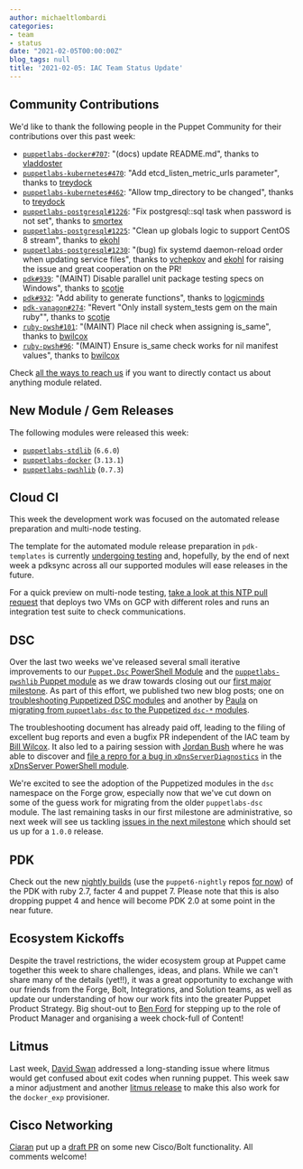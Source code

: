 ```yaml
---
author: michaeltlombardi
categories:
- team
- status
date: "2021-02-05T00:00:00Z"
blog_tags: null
title: '2021-02-05: IAC Team Status Update'
---
```


## Community Contributions

We'd like to thank the following people in the Puppet Community for their contributions over this past week:

- [`puppetlabs-docker#707`][puppetlabs-docker-pr-707]: "(docs) update README.md", thanks to [vladdoster][vladdoster]
- [`puppetlabs-kubernetes#470`][puppetlabs-kubernetes-pr-470]: "Add etcd_listen_metric_urls parameter", thanks to [treydock][treydock]
- [`puppetlabs-kubernetes#462`][puppetlabs-kubernetes-pr-462]: "Allow tmp_directory to be changed", thanks to [treydock][treydock]
- [`puppetlabs-postgresql#1226`][puppetlabs-postgresql-pr-1226]: "Fix postgresql::sql task when password is not set", thanks to [smortex][smortex]
- [`puppetlabs-postgresql#1225`][puppetlabs-postgresql-pr-1225]: "Clean up globals logic to support CentOS 8 stream", thanks to [ekohl][ekohl]
- [`puppetlabs-postgresql#1230`](https://github.com/puppetlabs/puppetlabs-postgresql/pull/1230): "(bug) fix systemd daemon-reload order when updating service files", thanks to [vchepkov](https://github.com/vchepkov) and [ekohl][ekohl] for raising the issue and great cooperation on the PR!
- [`pdk#939`][pdk-pr-939]: "(MAINT) Disable parallel unit package testing specs on Windows", thanks to [scotje][scotje]
- [`pdk#932`][pdk-pr-932]: "Add ability to generate functions", thanks to [logicminds][logicminds]
- [`pdk-vanagon#274`][pdk-vanagon-pr-274]: "Revert "Only install system_tests gem on the main ruby"", thanks to [scotje][scotje]
- [`ruby-pwsh#101`][ruby-pwsh-pr-101]: "(MAINT) Place nil check when assigning is_same", thanks to [bwilcox][bwilcox]
- [`ruby-pwsh#96`][ruby-pwsh-pr-96]: "(MAINT) Ensure is_same check works for nil manifest values", thanks to [bwilcox][bwilcox]

Check [all the ways to reach us](https://puppetlabs.github.io/iac/team/2021/01/20/reaching-out.html) if you want to directly contact us about anything module related.

## New Module / Gem Releases

The following modules were released this week:

- [`puppetlabs-stdlib`][puppetlabs-stdlib] (`6.6.0`)
- [`puppetlabs-docker`][puppetlabs-docker] (`3.13.1`)
- [`puppetlabs-pwshlib`][puppetlabs-pwshlib] (`0.7.3`)

## Cloud CI

This week the development work was focused on the automated release preparation and multi-node testing.

The template for the automated module release preparation in `pdk-templates` is currently [undergoing testing][pdk-templates-pr-394] and, hopefully, by the end of next week a pdksync across all our supported modules will ease releases in the future.

For a quick preview on multi-node testing, [take a look at this NTP pull request][puppetlabs-ntp-pr-603] that deploys two VMs on GCP with different roles and runs an integration test suite to check communications.

## DSC

Over the last two weeks we've released several small iterative improvements to our [`Puppet.Dsc` PowerShell Module][dsc-pwsh] and the [`puppetlabs-pwshlib` Puppet module][puppetlabs-pwshlib] as we draw towards closing out our [first major milestone][dsc-milestone-1].
As part of this effort, we published two new blog posts; one on [troubleshooting Puppetized DSC modules][dsc-troubleshooting-blog] and another by [Paula][Paula] on [migrating from `puppetlabs-dsc` to the Puppetized `dsc-*` modules][dsc-migration-blog].

The troubleshooting document has already paid off, leading to the filing of excellent bug reports and even a bugfix PR independent of the IAC team by [Bill Wilcox][bwilcox].
It also led to a pairing session with [Jordan Bush][jordanbush] where he was able to discover and [file a repro for a bug in `xDnsServerDiagnostics`][dsc-bug-repro] in the [xDnsServer PowerShell module][dsc-xdnsserver].

We're excited to see the adoption of the Puppetized modules in the `dsc` namespace on the Forge grow, especially now that we've cut down on some of the guess work for migrating from the older `puppetlabs-dsc` module.
The last remaining tasks in our first milestone are administrative, so next week will see us tackling [issues in the next milestone][dsc-milestone-2] which should set us up for a `1.0.0` release.

## PDK

Check out the new [nightly builds](http://nightlies.puppet.com/) (use the `puppet6-nightly` repos [for now](https://tickets.puppetlabs.com/browse/PDK-1683)) of the PDK with ruby 2.7, facter 4 and puppet 7. Please note that this is also dropping puppet 4 and hence will become PDK 2.0 at some point in the near future.

## Ecosystem Kickoffs

Despite the travel restrictions, the wider ecosystem group at Puppet came together this week to share challenges, ideas, and plans. While we can't share many of the details (yet!!), it was a great opportunity to exchange with our friends from the Forge, Bolt, Integrations, and Solution teams, as well as update our understanding of how our work fits into the greater Puppet Product Strategy. Big shout-out to [Ben Ford](https://twitter.com/binford2k) for stepping up to the role of Product Manager and organising a week chock-full of Content!

## Litmus
Last week, [David Swan][DavidSwan] addressed a long-standing issue where litmus would get confused about exit codes when running puppet. This week saw a minor adjustment and another [litmus release](https://github.com/puppetlabs/puppet_litmus/releases/tag/v0.23.0) to make this also work for the `docker_exp` provisioner.

## Cisco Networking

[Ciaran][Ciaran] put up a [draft PR](https://github.com/puppetlabs/cisco_ios/pull/427) on some new Cisco/Bolt functionality. All comments welcome!

<!-- Reference Links -->
[puppetlabs-ntp-pr-603]:         https://github.com/puppetlabs/puppetlabs-ntp/pull/603
[pdk-templates-pr-394]:          https://github.com/puppetlabs/pdk-templates/pull/394
[dsc-pwsh]:                      https://www.powershellgallery.com/packages/Puppet.Dsc
[dsc-milestone-1]:               https://github.com/puppetlabs/Puppet.Dsc/milestone/3
[dsc-milestone-2]:               https://github.com/puppetlabs/Puppet.Dsc/milestone/1
[dsc-troubleshooting-blog]:      https://puppetlabs.github.io/iac/2021/01/25/troubleshooting-puppetized-dsc-modules.html
[dsc-migration-blog]:            https://puppetlabs.github.io/iac/dsc/puppet/modules/2021/01/26/converting-puppetized-dsc-modules.html
[dsc-bug-repro]:                 https://github.com/dsccommunity/xDnsServer/issues/133
[dsc-xdnsserver]:                https://www.powershellgallery.com/packages/xDnsServer
[jordanbush]:                    https://github.com/jordanbush
[puppetlabs-pwshlib]:            https://forge.puppet.com/modules/puppetlabs/pwshlib
[puppetlabs-stdlib]:             https://github.com/puppetlabs/puppetlabs-stdlib
[puppetlabs-docker]:             https://github.com/puppetlabs/puppetlabs-docker
[puppetlabs-docker-pr-707]:      https://github.com/puppetlabs/puppetlabs-docker/pull/707
[vladdoster]:                    https://github.com/vladdoster
[puppetlabs-kubernetes-pr-470]:  https://github.com/puppetlabs/puppetlabs-kubernetes/pull/470
[treydock]:                      https://github.com/treydock
[puppetlabs-kubernetes-pr-462]:  https://github.com/puppetlabs/puppetlabs-kubernetes/pull/462
[puppetlabs-postgresql-pr-1226]: https://github.com/puppetlabs/puppetlabs-postgresql/pull/1226
[smortex]:                       https://github.com/smortex
[puppetlabs-postgresql-pr-1225]: https://github.com/puppetlabs/puppetlabs-postgresql/pull/1225
[ekohl]:                         https://github.com/ekohl
[pdk-pr-939]:                    https://github.com/puppetlabs/pdk/pull/939
[scotje]:                        https://github.com/scotje
[pdk-pr-932]:                    https://github.com/puppetlabs/pdk/pull/932
[logicminds]:                    https://github.com/logicminds
[pdk-vanagon-pr-274]:            https://github.com/puppetlabs/pdk-vanagon/pull/274
[ruby-pwsh-pr-101]:              https://github.com/puppetlabs/ruby-pwsh/pull/101
[bwilcox]:                       https://github.com/bwilcox
[ruby-pwsh-pr-96]:               https://github.com/puppetlabs/ruby-pwsh/pull/96
[Adrian]:                        https://github.com/adrianiurca
[Ben]:                           https://github.com/binford2k
[Ciaran]:                        https://github.com/sanfrancrisko
[Daiana]:                        https://github.com/daianamezdrea
[Danny]:                         https://github.com/carabasdaniel
[DavidSchmitt]:                  https://github.com/DavidS
[DavidSwan]:                     https://github.com/david22swan
[Disha]:                         https://github.com/Disha-maker
[Lore]:                          https://github.com/lionce
[Michael]:                       https://github.com/michaeltlombardi
[Paula]:                         https://github.com/pmcmaw
[Sheena]:                        https://github.com/sheenaajay
[Supported Modules]:             https://puppetlabs.github.io/iac/modules/
[TP]:                            https://github.com/tphoney
[Tools]:                         https://puppetlabs.github.io/iac/tools/

